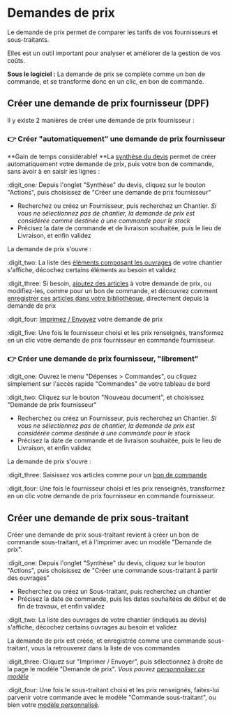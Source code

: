 # Demandes de prix

Le demande de prix permet de comparer les tarifs de vos fournisseurs et sous-traitants. 

Elles est un outil important pour analyser et améliorer de la gestion de vos coûts.



**Sous le logiciel :** La demande de prix se complète comme un bon de commande, et se transforme donc en un clic, en bon de commande.



## Créer une demande de prix fournisseur (DPF)



Il y existe 2 manières de créer une demande de prix fournisseur :



### :point_right: Créer "automatiquement" une demande de prix fournisseur

**Gain de temps considérable!  **La [synthèse du devis](../les-devis/saisir-un-devis/synthese-du-devis.md) permet de créer automatiquement votre demande de prix, puis votre bon de commande, sans avoir à en saisir les lignes :



:digit_one: Depuis l'onglet "Synthèse" du devis, cliquez sur le bouton "Actions", puis choisissez de "Créer une demande de prix fournisseur"

* Recherchez ou créez un Fournisseur, puis recherchez un Chantier. _Si vous ne sélectionnez pas de chantier, la demande de prix est considérée comme destinée à une commande pour le stock_
* Précisez la date de commande et de livraison souhaitée, puis le lieu de Livraison, et enfin validez

La demande de prix s'ouvre :

:digit_two: La liste des [éléments composant les ouvrages](../bibliotheque-de-chiffrage/la-bibliotheque-douvrages/#la-composition-des-ouvrages) de votre chantier s'affiche, décochez certains éléments au besoin et validez

:digit_three: Si besoin, [ajoutez des articles](les-bons-de-commande/bon-de-commande-fournisseur.md#saisir-des-lignes-dune-commande) à votre demande de prix, ou modifiez-les, comme pour un bon de commande, et découvrez comment [enregistrer ces articles dans votre bibliothèque](les-bons-de-commande/bon-de-commande-fournisseur.md#enregistrer-mettre-a-jour-un-article-dans-ma-bibliotheque-depuis-le-bon-de-commande), directement depuis la demande de prix

:digit_four: [Imprimez / Envoyez](les-bons-de-commande/bon-de-commande-fournisseur.md#imprimer-envoyer-une-commande) votre demande de prix

:digit_five: Une fois le fournisseur choisi et les prix renseignés, transformez en un clic votre demande de prix fournisseur en commande fournisseur.





### :point_right: Créer une demande de prix fournisseur, "librement"



:digit_one: Ouvrez le menu "Dépenses > Commandes", ou cliquez simplement sur l'accès rapide "Commandes" de votre tableau de bord

:digit_two: Cliquez sur le bouton "Nouveau document", et choisissez "Demande de prix fournisseur"

* Recherchez ou créez un Fournisseur, puis recherchez un Chantier. _Si vous ne sélectionnez pas de chantier, la demande de prix est considérée comme destinée à une commande pour le stock_
* Précisez la date de commande et de livraison souhaitée, puis le lieu de Livraison, et enfin validez

La demande de prix s'ouvre :

:digit_three: Saisissez vos articles comme pour un [bon de commande](les-bons-de-commande/bon-de-commande-fournisseur.md#saisir-des-lignes-dune-commande)

:digit_four: Une fois le fournisseur choisi et les prix renseignés, transformez en un clic votre demande de prix fournisseur en commande fournisseur.



## Créer une demande de prix sous-traitant



Créer une demande de prix sous-traitant revient à créer un bon de commande sous-traitant, et à l'imprimer avec un modèle "Demande de prix".



:digit_one: Depuis l'onglet "Synthèse" du devis, cliquez sur le bouton "Actions", puis choisissez de "Créer une commande sous-traitant à partir des ouvrages"

* Recherchez ou créez un Sous-traitant, puis recherchez un chantier
* Précisez la date de commande, puis les dates souhaitées de début et de fin de travaux, et enfin validez

:digit_two: La liste des ouvrages de votre chantier (indiqués au devis) s'affiche, décochez certains ouvrages au besoin et validez

La demande de prix est créée, et enregistrée comme une commande sous-traitant, vous la retrouverez dans la liste de vos commandes

:digit_three: Cliquez sur "Imprimer / Envoyer", puis sélectionnez à droite de la page le modèle "Demande de prix". _Vous pouvez _[_personnaliser ce modèle_](../modeles-de-document.md)__

:digit_four: Une fois le sous-traitant choisi et les prix renseignés, faites-lui parvenir votre commande avec le modèle "Commande sous-traitant", ou bien votre [modèle personnalisé](../modeles-de-document.md).

